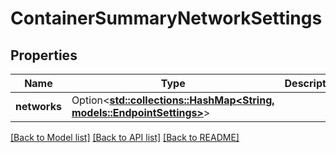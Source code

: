 # ContainerSummaryNetworkSettings

## Properties

Name | Type | Description | Notes
------------ | ------------- | ------------- | -------------
**networks** | Option<[**std::collections::HashMap<String, models::EndpointSettings>**](EndpointSettings.md)> |  | [optional]

[[Back to Model list]](../README.md#documentation-for-models) [[Back to API list]](../README.md#documentation-for-api-endpoints) [[Back to README]](../README.md)


